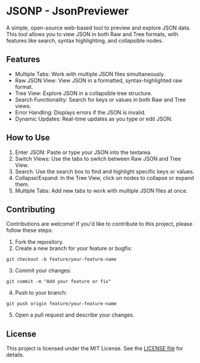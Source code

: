 # JSONP - JsonPreviewer

A simple, open-source web-based tool to preview and explore JSON data. This tool allows you to view JSON in both Raw and Tree formats, with features like search, syntax highlighting, and collapsible nodes.

## Features

- Multiple Tabs: Work with multiple JSON files simultaneously.
- Raw JSON View: View JSON in a formatted, syntax-highlighted raw format.
- Tree View: Explore JSON in a collapsible tree structure.
- Search Functionality: Search for keys or values in both Raw and Tree views.
- Error Handling: Displays errors if the JSON is invalid.
- Dynamic Updates: Real-time updates as you type or edit JSON.

## How to Use

1. Enter JSON: Paste or type your JSON into the textarea.
2. Switch Views: Use the tabs to switch between Raw JSON and Tree View.
3. Search: Use the search box to find and highlight specific keys or values.
4. Collapse/Expand: In the Tree View, click on nodes to collapse or expand them.
5. Multiple Tabs: Add new tabs to work with multiple JSON files at once.


## Contributing

Contributions are welcome! If you'd like to contribute to this project, please follow these steps:

1. Fork the repository.
2. Create a new branch for your feature or bugfix:
```
git checkout -b feature/your-feature-name
```
3. Commit your changes:
```
git commit -m "Add your feature or fix"
```
4. Push to your branch:
```
git push origin feature/your-feature-name
```
5. Open a pull request and describe your changes.

## License

This project is licensed under the MIT License. See the [LICENSE file](./license) for details.


